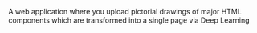 A web application where you upload pictorial drawings of major HTML components which are transformed into a single page via Deep Learning
